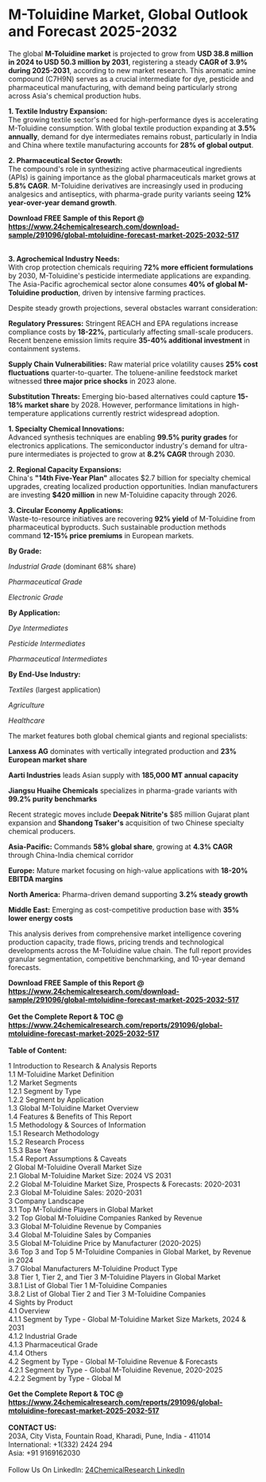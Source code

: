 <h1>M-Toluidine Market, Global Outlook and Forecast 2025-2032</h1><p>The global <strong>M-Toluidine market</strong> is projected to grow from <strong>USD 38.8 million in 2024 to USD 50.3 million by 2031</strong>, registering a steady <strong>CAGR of 3.9% during 2025-2031</strong>, according to new market research. This aromatic amine compound (C7H9N) serves as a crucial intermediate for dye, pesticide and pharmaceutical manufacturing, with demand being particularly strong across Asia's chemical production hubs.</p><p><strong>1. Textile Industry Expansion:</strong><br>
The growing textile sector's need for high-performance dyes is accelerating M-Toluidine consumption. With global textile production expanding at <strong>3.5% annually</strong>, demand for dye intermediates remains robust, particularly in India and China where textile manufacturing accounts for <strong>28% of global output</strong>.</p><p><strong>2. Pharmaceutical Sector Growth:</strong><br>
The compound's role in synthesizing active pharmaceutical ingredients (APIs) is gaining importance as the global pharmaceuticals market grows at <strong>5.8% CAGR</strong>. M-Toluidine derivatives are increasingly used in producing analgesics and antiseptics, with pharma-grade purity variants seeing <strong>12% year-over-year demand growth</strong>.</p><div><b>Download FREE Sample of this Report @ 
            <a href="https://www.24chemicalresearch.com/download-sample/291096/global-mtoluidine-forecast-market-2025-2032-517">
            https://www.24chemicalresearch.com/download-sample/291096/global-mtoluidine-forecast-market-2025-2032-517</a></b></div><br><p><strong>3. Agrochemical Industry Needs:</strong><br>
With crop protection chemicals requiring <strong>72% more efficient formulations</strong> by 2030, M-Toluidine's pesticide intermediate applications are expanding. The Asia-Pacific agrochemical sector alone consumes <strong>40% of global M-Toluidine production</strong>, driven by intensive farming practices.</p><p>Despite steady growth projections, several obstacles warrant consideration:</p><p><strong>Regulatory Pressures:</strong> Stringent REACH and EPA regulations increase compliance costs by <strong>18-22%</strong>, particularly affecting small-scale producers. Recent benzene emission limits require <strong>35-40% additional investment</strong> in containment systems.</p><p><strong>Supply Chain Vulnerabilities:</strong> Raw material price volatility causes <strong>25% cost fluctuations</strong> quarter-to-quarter. The toluene-aniline feedstock market witnessed <strong>three major price shocks</strong> in 2023 alone.</p><p><strong>Substitution Threats:</strong> Emerging bio-based alternatives could capture <strong>15-18% market share</strong> by 2028. However, performance limitations in high-temperature applications currently restrict widespread adoption.</p><p><strong>1. Specialty Chemical Innovations:</strong><br>
Advanced synthesis techniques are enabling <strong>99.5% purity grades</strong> for electronics applications. The semiconductor industry's demand for ultra-pure intermediates is projected to grow at <strong>8.2% CAGR</strong> through 2030.</p><p><strong>2. Regional Capacity Expansions:</strong><br>
China's <strong>"14th Five-Year Plan"</strong> allocates $2.7 billion for specialty chemical upgrades, creating localized production opportunities. Indian manufacturers are investing <strong>$420 million</strong> in new M-Toluidine capacity through 2026.</p><p><strong>3. Circular Economy Applications:</strong><br>
Waste-to-resource initiatives are recovering <strong>92% yield</strong> of M-Toluidine from pharmaceutical byproducts. Such sustainable production methods command <strong>12-15% price premiums</strong> in European markets.</p><p><strong>By Grade:</strong></p><p><em>Industrial Grade</em> (dominant 68% share)</p><p><em>Pharmaceutical Grade</em></p><p><em>Electronic Grade</em></p><p><strong>By Application:</strong></p><p><em>Dye Intermediates</em></p><p><em>Pesticide Intermediates</em></p><p><em>Pharmaceutical Intermediates</em></p><p><strong>By End-Use Industry:</strong></p><p><em>Textiles</em> (largest application)</p><p><em>Agriculture</em></p><p><em>Healthcare</em></p><p>The market features both global chemical giants and regional specialists:</p><p><strong>Lanxess AG</strong> dominates with vertically integrated production and <strong>23% European market share</strong></p><p><strong>Aarti Industries</strong> leads Asian supply with <strong>185,000 MT annual capacity</strong></p><p><strong>Jiangsu Huaihe Chemicals</strong> specializes in pharma-grade variants with <strong>99.2% purity benchmarks</strong></p><p>Recent strategic moves include <strong>Deepak Nitrite's</strong> $85 million Gujarat plant expansion and <strong>Shandong Tsaker's</strong> acquisition of two Chinese specialty chemical producers.</p><p><strong>Asia-Pacific:</strong> Commands <strong>58% global share</strong>, growing at <strong>4.3% CAGR</strong> through China-India chemical corridor</p><p><strong>Europe:</strong> Mature market focusing on high-value applications with <strong>18-20% EBITDA margins</strong></p><p><strong>North America:</strong> Pharma-driven demand supporting <strong>3.2% steady growth</strong></p><p><strong>Middle East:</strong> Emerging as cost-competitive production base with <strong>35% lower energy costs</strong></p><p>This analysis derives from comprehensive market intelligence covering production capacity, trade flows, pricing trends and technological developments across the M-Toluidine value chain. The full report provides granular segmentation, competitive benchmarking, and 10-year demand forecasts.</p><div><b>Download FREE Sample of this Report @ 
            <a href="https://www.24chemicalresearch.com/download-sample/291096/global-mtoluidine-forecast-market-2025-2032-517">
            https://www.24chemicalresearch.com/download-sample/291096/global-mtoluidine-forecast-market-2025-2032-517</a></b></div><br><div><b>Get the Complete Report & TOC @ 
            <a href="https://www.24chemicalresearch.com/reports/291096/global-mtoluidine-forecast-market-2025-2032-517">
            https://www.24chemicalresearch.com/reports/291096/global-mtoluidine-forecast-market-2025-2032-517</a></b></div><br>
            <b>Table of Content:</b><p>1 Introduction to Research & Analysis Reports<br />
 1.1 M-Toluidine Market Definition<br />
 1.2 Market Segments<br />
 1.2.1 Segment by Type<br />
 1.2.2 Segment by Application<br />
 1.3 Global M-Toluidine Market Overview<br />
 1.4 Features & Benefits of This Report<br />
 1.5 Methodology & Sources of Information<br />
 1.5.1 Research Methodology<br />
 1.5.2 Research Process<br />
 1.5.3 Base Year<br />
 1.5.4 Report Assumptions & Caveats<br />
2 Global M-Toluidine Overall Market Size<br />
 2.1 Global M-Toluidine Market Size: 2024 VS 2031<br />
 2.2 Global M-Toluidine Market Size, Prospects & Forecasts: 2020-2031<br />
 2.3 Global M-Toluidine Sales: 2020-2031<br />
3 Company Landscape<br />
 3.1 Top M-Toluidine Players in Global Market<br />
 3.2 Top Global M-Toluidine Companies Ranked by Revenue<br />
 3.3 Global M-Toluidine Revenue by Companies<br />
 3.4 Global M-Toluidine Sales by Companies<br />
 3.5 Global M-Toluidine Price by Manufacturer (2020-2025)<br />
 3.6 Top 3 and Top 5 M-Toluidine Companies in Global Market, by Revenue in 2024<br />
 3.7 Global Manufacturers M-Toluidine Product Type<br />
 3.8 Tier 1, Tier 2, and Tier 3 M-Toluidine Players in Global Market<br />
 3.8.1 List of Global Tier 1 M-Toluidine Companies<br />
 3.8.2 List of Global Tier 2 and Tier 3 M-Toluidine Companies<br />
4 Sights by Product<br />
 4.1 Overview<br />
 4.1.1 Segment by Type - Global M-Toluidine Market Size Markets, 2024 & 2031<br />
 4.1.2 Industrial Grade<br />
 4.1.3 Pharmaceutical Grade<br />
 4.1.4 Others<br />
 4.2 Segment by Type - Global M-Toluidine Revenue & Forecasts<br />
 4.2.1 Segment by Type - Global M-Toluidine Revenue, 2020-2025<br />
 4.2.2 Segment by Type - Global M</p><div><b>Get the Complete Report & TOC @ 
            <a href="https://www.24chemicalresearch.com/reports/291096/global-mtoluidine-forecast-market-2025-2032-517">
            https://www.24chemicalresearch.com/reports/291096/global-mtoluidine-forecast-market-2025-2032-517</a></b></div><br><b>CONTACT US:</b><br>
            203A, City Vista, Fountain Road, Kharadi, Pune, India - 411014<br>
            International: +1(332) 2424 294<br>
            Asia: +91 9169162030 <br><br>
            Follow Us On LinkedIn: <a href="https://www.linkedin.com/company/24chemicalresearch/">24ChemicalResearch LinkedIn</a>